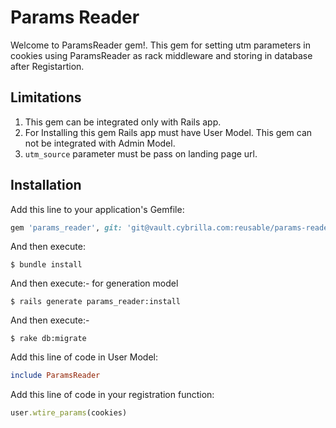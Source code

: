 # Params Reader

Welcome to ParamsReader gem!. This gem for setting utm parameters in cookies using ParamsReader as rack middleware and storing in database after Registartion.

## Limitations

1. This gem can be integrated only with Rails app.
2. For Installing this gem Rails app must have User Model. This gem can not be integrated with Admin Model.
3. `utm_source` parameter must be pass on landing page url.


## Installation

Add this line to your application's Gemfile:

```ruby
gem 'params_reader', git: 'git@vault.cybrilla.com:reusable/params-reader.git', tag: 'v0.1.0'
```

And then execute:

    $ bundle install

And then execute:- for generation model

    $ rails generate params_reader:install

And then execute:-

    $ rake db:migrate

Add this line of code in User Model:

```ruby
include ParamsReader
```

Add this line of code in your registration function:

```ruby
user.wtire_params(cookies)
```



